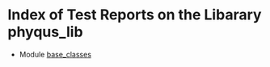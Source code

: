 # Index of Test Reports on the Libarary phyqus_lib

* Module [base_classes](./TE001_base_classes.md)
